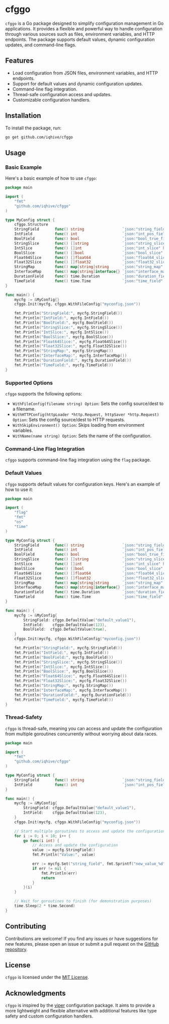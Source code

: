 # cfggo

`cfggo` is a Go package designed to simplify configuration management in Go applications. It provides a flexible and powerful way to handle configuration through various sources such as files, environment variables, and HTTP endpoints. The package supports default values, dynamic configuration updates, and command-line flags.

## Features

- Load configuration from JSON files, environment variables, and HTTP endpoints.
- Support for default values and dynamic configuration updates.
- Command-line flag integration.
- Thread-safe configuration access and updates.
- Customizable configuration handlers.

## Installation

To install the package, run:

```sh
go get github.com/iqhive/cfggo
```

## Usage

### Basic Example

Here's a basic example of how to use `cfggo`:

```go
package main

import (
    "fmt"
    "github.com/iqhive/cfggo"
)

type MyConfig struct {
	cfggo.Structure
	StringField       func() string                 `json:"string_field" help:"My string config item"`
	IntField          func() int                    `json:"int_pos_field" help:"My int config item"`
	BoolField         func() bool                   `json:"bool_true_field" help:"My bool config item"`
	StringSlice       func() []string               `json:"string_slice" help:"My string slice config item"`
	IntSlice          func() []int                  `json:"int_slice" help:"My int slice config item"`
	BoolSlice         func() []bool                 `json:"bool_slice" help:"My bool slice config item"`
	Float64Slice      func() []float64              `json:"float64_slice" help:"My float64 slice config item"`
	Float32Slice      func() []float32              `json:"float32_slice" help:"My float32 slice config item"`
	StringMap         func() map[string]string      `json:"string_map" help:"My string map config item"`
	InterfaceMap      func() map[string]interface{} `json:"interface_map" help:"My interface map config item"`
	DurationField     func() time.Duration          `json:"duration_field" help:"My duration config item"`
	TimeField         func() time.Time              `json:"time_field" help:"My time config item"`
}

func main() {
    mycfg := &MyConfig{}
    cfggo.Init(mycfg, cfggo.WithFileConfig("myconfig.json"))

    fmt.Println("StringField:", mycfg.StringField())
    fmt.Println("IntField:", mycfg.IntField())
    fmt.Println("BoolField:", mycfg.BoolField())
    fmt.Println("StringSlice:", mycfg.StringSlice())
    fmt.Println("IntSlice:", mycfg.IntSlice())
    fmt.Println("BoolSlice:", mycfg.BoolSlice())
    fmt.Println("Float64Slice:", mycfg.Float64Slice())
    fmt.Println("Float32Slice:", mycfg.Float32Slice())
    fmt.Println("StringMap:", mycfg.StringMap())
    fmt.Println("InterfaceMap:", mycfg.InterfaceMap())
    fmt.Println("DurationField:", mycfg.DurationField())
    fmt.Println("TimeField:", mycfg.TimeField())
}
```

### Supported Options

`cfggo` supports the following options:

- `WithFileConfig(filename string) Option`: Sets the config source/dest to a filename.
- `WithHTTPConfig(httpLoader *http.Request, httpSaver *http.Request) Option`: Sets the config source/dest to HTTP requests.
- `WithSkipEnvironment() Option`: Skips loading from environment variables.
- `WithName(name string) Option`: Sets the name of the configuration.


### Command-Line Flag Integration

`cfggo` supports command-line flag integration using the `flag` package. 


### Default Values

`cfggo` supports default values for configuration keys. Here's an example of how to use it:
```go
package main

import (
	"flag"
	"fmt"
	"os"
	"time"
)

type MyConfig struct {
	StringField       func() string                 `json:"string_field" help:"My string config item"`
	IntField          func() int                    `json:"int_pos_field" help:"My int config item"`
	BoolField         func() bool                   `json:"bool_true_field" help:"My bool config item"`
	StringSlice       func() []string               `json:"string_slice" help:"My string slice config item"`
	IntSlice          func() []int                  `json:"int_slice" help:"My int slice config item"`
	BoolSlice         func() []bool                 `json:"bool_slice" help:"My bool slice config item"`
	Float64Slice      func() []float64              `json:"float64_slice" help:"My float64 slice config item"`
	Float32Slice      func() []float32              `json:"float32_slice" help:"My float32 slice config item"`
	StringMap         func() map[string]string      `json:"string_map" help:"My string map config item"`
	InterfaceMap      func() map[string]interface{} `json:"interface_map" help:"My interface map config item"`
	DurationField     func() time.Duration          `json:"duration_field" help:"My duration config item"`
	TimeField         func() time.Time              `json:"time_field" help:"My time config item"`
}

func main() {
	mycfg := &MyConfig{
        StringField: cfggo.DefaultValue("default_value1"),
        IntField:    cfggo.DefaultValue(123),
        BoolField:  cfggo.DefaultValue(true),
    }
	cfggo.Init(mycfg, cfggo.WithFileConfig("myconfig.json"))

	fmt.Println("StringField:", mycfg.StringField())
	fmt.Println("IntField:", mycfg.IntField())
	fmt.Println("BoolField:", mycfg.BoolField())
	fmt.Println("StringSlice:", mycfg.StringSlice())
	fmt.Println("IntSlice:", mycfg.IntSlice())
	fmt.Println("BoolSlice:", mycfg.BoolSlice())
	fmt.Println("Float64Slice:", mycfg.Float64Slice())
	fmt.Println("Float32Slice:", mycfg.Float32Slice())
	fmt.Println("StringMap:", mycfg.StringMap())
	fmt.Println("InterfaceMap:", mycfg.InterfaceMap())
	fmt.Println("DurationField:", mycfg.DurationField())
	fmt.Println("TimeField:", mycfg.TimeField())
}
```

### Thread-Safety

`cfggo` is thread-safe, meaning you can access and update the configuration from multiple goroutines concurrently without worrying about data races.

```go
package main

import (
    "fmt"
    "github.com/iqhive/cfggo"
)

type MyConfig struct {
	StringField       func() string                 `json:"string_field" help:"My string config item"`
	IntField          func() int                    `json:"int_pos_field" help:"My int config item"`
}

func main() {
    mycfg := &MyConfig{
        StringField: cfggo.DefaultValue("default_value1"),
        IntField:    cfggo.DefaultValue(123),
    }
    cfggo.Init(mycfg, cfggo.WithFileConfig("myconfig.json"))

    // Start multiple goroutines to access and update the configuration
    for i := 0; i < 10; i++ {
        go func(i int) {
            // Access and update the configuration
            value := mycfg.StringField()
            fmt.Println("Value:", value)

            err := mycfg.Set("string_field", fmt.Sprintf("new_value_%d", i))
            if err != nil {
                fmt.Println(err)
                return
            }
        }(i)
    }

    // Wait for goroutines to finish (for demonstration purposes)
    time.Sleep(2 * time.Second)
}
```

## Contributing

Contributions are welcome! If you find any issues or have suggestions for new features, please open an issue or submit a pull request on the [GitHub repository](https://github.com/iqhive/cfggo).

## License

`cfggo` is licensed under the [MIT License](LICENSE).

## Acknowledgments

`cfggo` is inspired by the [viper](https://github.com/spf13/viper) configuration package. It aims to provide a more lightweight and flexible alternative with additional features like type safety and custom configuration handlers.